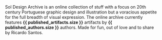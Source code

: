 Sol Design Archive is an online collection of stuff with a focus on 20th century Portuguese graphic design and illustration but a voracious appetite for the full breadth of visual expression. The online archive currently features <strong>{{ published_artifacts.size }}</strong> artifacts by <strong>{{ published_authors.size }}</strong> authors. Made for fun, out of love and to share by Ricardo Santos.

